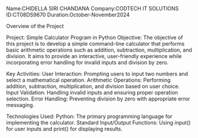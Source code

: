 Name:CHIDELLA SIRI CHANDANA
Company:CODTECH IT SOLUTIONS
ID:CT08DS9670
Duration:October-November2024

Overview of the Project

Project: Simple Calculator Program in Python
Objective:
The objective of this project is to develop a simple command-line calculator that performs basic arithmetic operations such as addition, subtraction, multiplication, and division. It aims to provide an interactive, user-friendly experience while incorporating error handling for invalid inputs and division by zero.

Key Activities:
User Interaction: Prompting users to input two numbers and select a mathematical operation.
Arithmetic Operations: Performing addition, subtraction, multiplication, and division based on user choice.
Input Validation: Handling invalid inputs and ensuring proper operation selection.
Error Handling: Preventing division by zero with appropriate error messaging.

Technologies Used:
Python: The primary programming language for implementing the calculator.
Standard Input/Output Functions: Using input() for user inputs and print() for displaying results.
